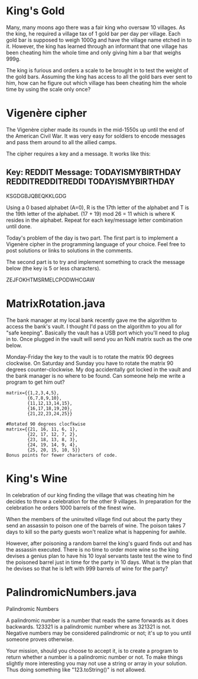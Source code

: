 King's Gold
===============
Many, many moons ago there was a fair king who oversaw 10 villages. As the king, he required a village tax of 1 gold bar per day per village. Each gold bar is supposed to weigh 1000g and have the village name etched in to it. However, the king has learned through an informant that one village has been cheating him the whole time and only giving him a bar that weighs 999g.

The king is furious and orders a scale to be brought in to test the weight of the gold bars. Assuming the king has access to all the gold bars ever sent to him, how can he figure out which village has been cheating him the whole time by using the scale only once?

Vigenère cipher
=================
The Vigenère cipher made its rounds in the mid-1550s up until the end of the American Civil War. It was very easy for soldiers to encode messages and pass them around to all the allied camps.

The cipher requires a key and a message. It works like this:

Key:
REDDIT
Message:
TODAYISMYBIRTHDAY
REDDITREDDITREDDI
TODAYISMYBIRTHDAY
--------------------------
KSGDGBJQBEQKKLGDG

Using a 0 based alphabet (A=0), R is the 17th letter of the alphabet and T is the 19th letter of the alphabet. (17 + 19) mod 26 = 11 which is where K resides in the alphabet. Repeat for each key/message letter combination until done.

Today's problem of the day is two part. The first part is to implement a Vigenère cipher in the programming language of your choice. Feel free to post solutions or links to solutions in the comments.

The second part is to try and implement something to crack the message below (the key is 5 or less characters).

ZEJFOKHTMSRMELCPODWHCGAW

MatrixRotation.java
===============
The bank manager at my local bank recently gave me the algorithm to access the bank's vault. I thought I'd pass on the algorithm to you all for "safe keeping". Basically the vault has a USB port which you'll need to plug in to. Once plugged in the vault will send you an NxN matrix such as the one below.

Monday-Friday the key to the vault is to rotate the matrix 90 degrees clockwise. On Saturday and Sunday you have to rotate the matrix 90 degrees counter-clockwise. My dog accidentally got locked in the vault and the bank manager is no where to be found. Can someone help me write a program to get him out?

	matrix={{1,2,3,4,5},
	        {6,7,8,9,10},
	        {11,12,13,14,15},
	        {16,17,18,19,20},
	        {21,22,23,24,25}}

	#Rotated 90 degrees clocfkwise
	matrix={{21, 16, 11, 6, 1}, 
	        {22, 17, 12, 7, 2},
	        {23, 18, 13, 8, 3},
	        {24, 19, 14, 9, 4},
	        {25, 20, 15, 10, 5}}
	Bonus points for fewer characters of code.

King's Wine
=============
In celebration of our king finding the village that was cheating him he decides to throw a celebration for the other 9 villages. In preparation for the celebration he orders 1000 barrels of the finest wine.

When the members of the uninvited village find out about the party they send an assassin to poison one of the barrels of wine. The poison takes 7 days to kill so the party guests won't realize what is happening for awhile.

However, after poisoning a random barrel the king's guard finds out and has the assassin executed. There is no time to order more wine so the king devises a genius plan to have his 10 loyal servants taste test the wine to find the poisoned barrel just in time for the party in 10 days. What is the plan that he devises so that he is left with 999 barrels of wine for the party?

PalindromicNumbers.java
======================
Palindromic Numbers

A palindromic number is a number that reads the same forwards as it does backwards. 123321 is a palindromic number where as 321321 is not. Negative numbers may be considered palindromic or not; it's up to you until someone proves otherwise.

Your mission, should you choose to accept it, is to create a program to return whether a number is a palindromic number or not. To make things slightly more interesting you may not use a string or array in your solution. Thus doing something like "123.toString()" is not allowed.